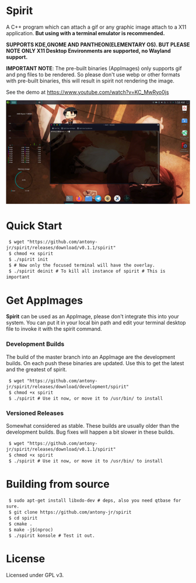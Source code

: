 # Spirit

A C++ program which can attach a gif or any graphic image attach to a X11 application.
**But using with a terminal emulator is recommended.**


**SUPPORTS KDE,GNOME AND PANTHEON(ELEMENTARY OS). BUT PLEASE NOTE ONLY X11 Desktop Environments are supported, no Wayland support.**


**IMPORTANT NOTE**: The pre-built binaries (AppImages) only supports gif and png files to be rendered. So please don't
use webp or other formats with pre-built binaries, this will result in spirit not rendering the image.


See the demo at https://www.youtube.com/watch?v=KC_MwRyo0js


![Preview of Spirited Konsole](.github/preview.gif)


# Quick Start

```
 $ wget "https://github.com/antony-jr/spirit/releases/download/v0.1.1/spirit" 
 $ chmod +x spirit
 $ ./spirit init 
 $ # Now only the focused terminal will have the overlay.
 $ ./spirit deinit # To kill all instance of spirit # This is important
```

# Get AppImages 

**Spirit** can be used as an AppImage, please don't integrate this into your system. You can put it in your local bin 
path and edit your terminal desktop file to invoke it with the spirit command.

### Development Builds

The build of the master branch into an AppImage are the development builds. On each push these binaries are updated.
Use this to get the latest and the greatest of spirit.


```
 $ wget "https://github.com/antony-jr/spirit/releases/download/development/spirit"
 $ chmod +x spirit
 $ ./spirit # Use it now, or move it to /usr/bin/ to install
```

### Versioned Releases

Somewhat considered as stable. These builds are usually older than the development builds. Bug fixes will happen a bit slower in these builds.


```
 $ wget "https://github.com/antony-jr/spirit/releases/download/v0.1.1/spirit"
 $ chmod +x spirit
 $ ./spirit # Use it now, or move it to /usr/bin/ to install
```


# Building from source

```
 $ sudo apt-get install libxdo-dev # deps, also you need qtbase for sure.
 $ git clone https://github.com/antony-jr/spirit 
 $ cd spirit
 $ cmake .
 $ make -j$(nproc)
 $ ./spirit konsole # Test it out.
```

# License

Licensed under GPL v3.
